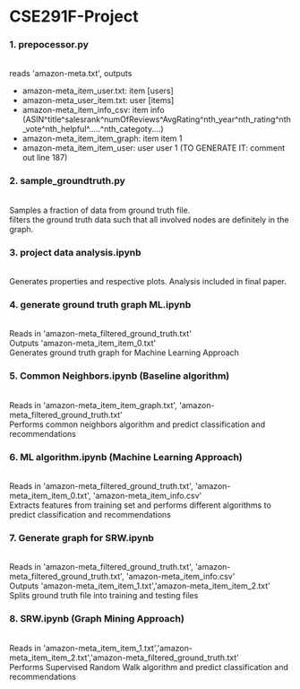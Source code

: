 # CSE291F-Project

### 1. prepocessor.py
<br />reads 'amazon-meta.txt', outputs
- amazon-meta_item_user.txt: item [users]
- amazon-meta_user_item.txt: user [items]
- amazon-meta_item_info_csv: item info (ASIN^title^salesrank^numOfReviews^AvgRating^nth_year^nth_rating^nth_vote^nth_helpful^.....^nth_categoty....)
- amazon-meta_item_item_graph: item item 1
- amazon-meta_item_item_user: user user 1  (TO GENERATE IT: comment out line 187)

### 2. sample_groundtruth.py
<br /> Samples a fraction of data from ground truth file.
<br /> filters the ground truth data such that all involved nodes are definitely in the graph.

### 3. project data analysis.ipynb
<br />Generates properties and respective plots. Analysis included in final paper.

### 4. generate ground truth graph ML.ipynb
<br />Reads in 'amazon-meta_filtered_ground_truth.txt'
<br />Outputs 'amazon-meta_item_item_0.txt' 
<br />Generates ground truth graph for Machine Learning Approach

### 5. Common Neighbors.ipynb (Baseline algorithm)
<br />Reads in 'amazon-meta_item_item_graph.txt', 'amazon-meta_filtered_ground_truth.txt'
<br />Performs common neighbors algorithm and predict classification and recommendations

### 6. ML algorithm.ipynb (Machine Learning Approach)
<br />Reads in 'amazon-meta_filtered_ground_truth.txt', 'amazon-meta_item_item_0.txt', 'amazon-meta_item_info.csv'
<br />Extracts features from training set and performs different algorithms to predict classification and recommendations

### 7. Generate graph for SRW.ipynb
<br />Reads in 'amazon-meta_filtered_ground_truth.txt', 'amazon-meta_filtered_ground_truth.txt', 'amazon-meta_item_info.csv'
<br />Outputs 'amazon-meta_item_item_1.txt','amazon-meta_item_item_2.txt'
<br />Splits ground truth file into training and testing files

### 8. SRW.ipynb (Graph Mining Approach)
<br />Reads in 'amazon-meta_item_item_1.txt','amazon-meta_item_item_2.txt','amazon-meta_filtered_ground_truth.txt'
<br />Performs Supervised Random Walk algorithm and predict classification and recommendations

